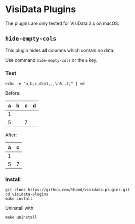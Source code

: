 # VisiData Plugins

The plugins are only tested for VisiData 2.x on macOS.

## `hide-empty-cols`

This plugin hides **all** columns which contain no data.

Use command `hide-empty-cols` or the `E` key.

### Test

    echo -e "a,b,c,d\n1,,,\n5,,7," | vd

Before:

| a | b | c | d |
| - | - | - | - |
| 1 |   |   |   |
| 5 |   | 7 |   |

After:

| a | c |
| - | - |
| 1 |   |
| 5 | 7 |

### Install

    git clone https://github.com/thomd/visidata-plugins.git
    cd visidata-plugins
    make install

Uninstall with

    make uninstall
